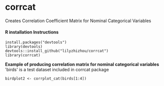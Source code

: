 # corrcat
Creates Correlation Coefficient Matrix for Nominal Categorical Variables 

#### R installation Instructions 

```
install.packages("devtools")
library(devtools)
devtools::install_github("lilyzhizhou/corrcat")
library(corrcat)
```

**Example of producing correlation matrix for nominal categorical variables**
'birds' is a test dataset included in corrcat package

```
birdplot2 <- corrplot_cat(birds[1:4])
```
